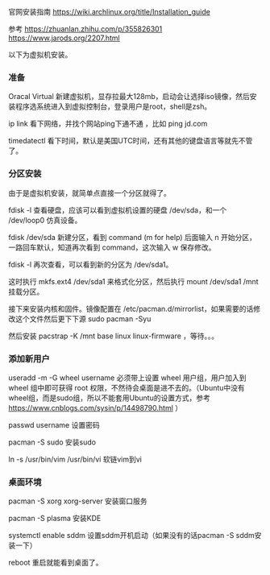 
官网安装指南 https://wiki.archlinux.org/title/Installation_guide

参考 https://zhuanlan.zhihu.com/p/355826301 
		 https://www.jarods.org/2207.html

以下为虚拟机安装。

### 准备

Oracal Virtual 新建虚拟机，显存拉最大128mb，启动会让选择iso镜像，然后安装程序选系统进入到虚拟控制台，登录用户是root，shell是zsh。

ip link  看下网络，并找个网站ping下通不通 ，比如 ping jd.com 

timedatectl 看下时间，默认是美国UTC时间，还有其他的键盘语言等就先不管了。


### 分区安装

由于是虚拟机安装，就简单点直接一个分区就得了。

fdisk -l  查看硬盘，应该可以看到虚拟机设置的硬盘 /dev/sda，和一个 /dev/loop0 仿真设备。

fdisk /dev/sda 新建分区，看到 command (m for help) 后面输入 n 开始分区，一路回车默认，知道再次看到 command，这次输入 w 保存修改。

fdisk -l 再次查看，可以看到新的分区为 /dev/sda1。

这时执行  mkfs.ext4 /dev/sda1 来格式化分区，然后执行 mount /dev/sda1 /mnt 挂载分区。


接下来安装内核和固件。镜像配置在 /etc/pacman.d/mirrorlist，如果需要的话修改这个文件然后更下下源  sudo pacman -Syu

然后安装  pacstrap -K /mnt base linux linux-firmware ，等待。。。

### 添加新用户

useradd -m -G wheel username    必须带上设置 wheel 用户组，用户加入到 wheel 组中即可获得 root 权限，不然待会桌面是进不去的。（Ubuntu中没有wheel组，而是sudo组，所以不能套用Ubuntu的设置方式，参考 https://www.cnblogs.com/sysin/p/14498790.html ）

passwd username   设置密码

pacman -S sudo  安装sudo

ln -s /usr/bin/vim /usr/bin/vi   软链vim到vi

### 桌面环境

pacman -S xorg xorg-server   安装窗口服务

pacman -S plasma  安装KDE

systemctl enable sddm  设置sddm开机启动（如果没有的话pacman -S sddm安装一下）

reboot 重启就能看到桌面了。



